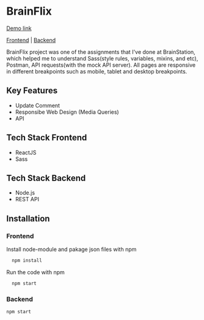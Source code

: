 # BrainFlix

[Demo link](https://youtu.be/NcOUZOwNINQ)

[Frontend](https://github.com/jclairelee/BrainFlix) | [Backend](https://github.com/jclairelee/Brainflix-API)

BrainFlix project was one of the assignments that I've done at BrainStation, which helped me to understand Sass(style rules, variables, mixins, and etc), Postman, API requests(with the mock API server). All pages are responsive in different breakpoints such as mobile, tablet and desktop breakpoints.

## Key Features

- Update Comment
- Responsibe Web Design (Media Queries)
- API

## Tech Stack Frontend

- ReactJS
- Sass

## Tech Stack Backend

- Node.js
- REST API

## Installation

### Frontend

Install node-module and pakage json files with npm

```bash
  npm install
```

Run the code with npm

```bash
  npm start
```

### Backend

```bash
npm start
```
